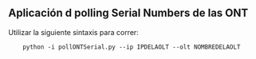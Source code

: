 ## Aplicación d polling Serial Numbers de las ONT

Utilizar la siguiente sintaxis para correr:

```
    python -i pollONTSerial.py --ip IPDELAOLT --olt NOMBREDELAOLT 
```
